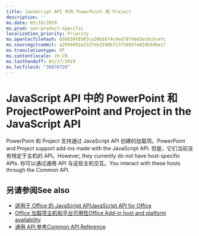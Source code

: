 ```yaml
---
title: JavaScript API 中的 PowerPoint 和 Project
description: ''
ms.date: 03/19/2019
ms.prod: non-product-specific
localization_priority: Priority
ms.openlocfilehash: 656639f8383ca30b5bf4c9ed78f46d3ec6cbcefc
ms.sourcegitcommit: a2950492a2337de3180b713f5693fe82dbdd6a17
ms.translationtype: HT
ms.contentlocale: zh-CN
ms.lasthandoff: 03/27/2019
ms.locfileid: "30870728"
---
```

# <a name="powerpoint-and-project-in-the-javascript-api"></a><span data-ttu-id="aed21-102">JavaScript API 中的 PowerPoint 和 Project</span><span class="sxs-lookup"><span data-stu-id="aed21-102">PowerPoint and Project in the JavaScript API</span></span>

<span data-ttu-id="aed21-103">PowerPoint 和 Project 支持通过 JavaScript API 创建的加载项。</span><span class="sxs-lookup"><span data-stu-id="aed21-103">PowerPoint and Project support add-ins made with the JavaScript API.</span></span> <span data-ttu-id="aed21-104">但是，它们当前没有特定于主机的 API。</span><span class="sxs-lookup"><span data-stu-id="aed21-104">However, they currently do not have host-specific APIs.</span></span> <span data-ttu-id="aed21-105">你可以通过通用 API 与这些主机交互。</span><span class="sxs-lookup"><span data-stu-id="aed21-105">You interact with these hosts through the Common API.</span></span> 

## <a name="see-also"></a><span data-ttu-id="aed21-106">另请参阅</span><span class="sxs-lookup"><span data-stu-id="aed21-106">See also</span></span>

- [<span data-ttu-id="aed21-107">适用于 Office 的 JavaScript API</span><span class="sxs-lookup"><span data-stu-id="aed21-107">JavaScript API for Office</span></span>](/office/dev/add-ins/reference/javascript-api-for-office)
- [<span data-ttu-id="aed21-108">Office 加载项主机和平台可用性</span><span class="sxs-lookup"><span data-stu-id="aed21-108">Office Add-in host and platform availability</span></span>](/office/dev/add-ins/overview/office-add-in-availability)
- [<span data-ttu-id="aed21-109">通用 API 参考</span><span class="sxs-lookup"><span data-stu-id="aed21-109">Common API Reference</span></span>](/javascript/api/overview/office)